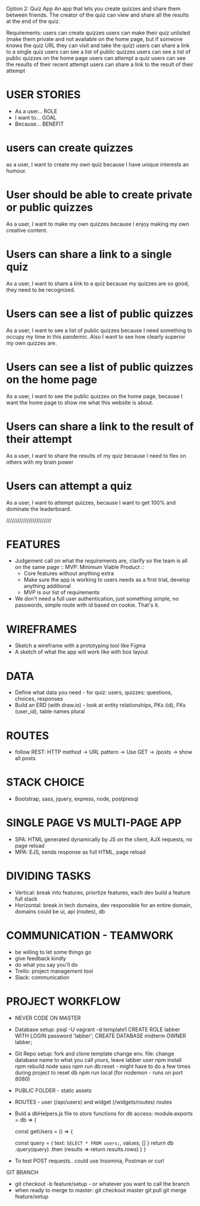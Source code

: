 Option 2: Quiz App
An app that lets you create quizzes and share them between friends. The creator of the quiz can view and share all the results at the end of the quiz.

Requirements:
users can create quizzes
users can make their quiz unlisted (make them private and not available on the home page, but if someone knows the quiz URL they can visit and take the quiz)
users can share a link to a single quiz
users can see a list of public quizzes
users can see a list of public quizzes on the home page
users can attempt a quiz
users can see the results of their recent attempt
users can share a link to the result of their attempt

# USER STORIES
- As a user... ROLE
- I want to... GOAL
- Because... BENEFIT

# users can create quizzes
as a user, I want to create my own quiz because I have unique interests an humour.

# User should be able to create private or public quizzes
As a user, I want to make my own quizzes because I enjoy making my own creative content.

# Users can share a link to a single quiz
As a user, I want to share a link to a quiz because my quizzes are so good, they need to be recognized. 

# Users can see a list of public quizzes
As a user, I want to see a list of public quizzes because I need something to occupy my time in this pandemic. Also I want to see how clearly superior my own quizzes are.

# Users can see a list of public quizzes on the home page
As a user, I want to see the public quizzes on the home page, because I want the home page to show me what this website is about.

# Users can share a link to the result of their attempt
As a user, I want to share the results of my quiz because I need to flex on others with my brain power

# Users can attempt a quiz
As a user, I want to attempt quizzes, because I want to get 100% and dominate the leaderboard.


////////////////////////

# FEATURES
- Judgement call on what the requirements are, clarify so the team is all on the same page
:: MVP: Minimum Viable Product ::
  - Core features without anything extra
  - Make sure the app is working to users needs as a first trial, develop anything additional
  -  MVP is our list of requirements
- We don't need a full user authentication, just something simple, no passwords, simple route with id based on cookie. That's it.

# WIREFRAMES
- Sketch a wireframe with a prototyping tool like Figma
- A sketch of what the app will work like with box layout

# DATA
- Define what data you need -  for quiz: users, quizzes: questions, choices, responses
- Build an ERD (with draw.io) - look at entity relationships, PKs (id), FKs (user_id), table names plural

# ROUTES
- follow REST:
  HTTP method -> URL pattern -> Use
  GET -> /posts -> show all posts

# STACK CHOICE
- Bootstrap, sass, jquery, express, node, postpresql

# SINGLE PAGE VS MULTI-PAGE APP
- SPA: HTML generated dynamically by JS on the client, AJX requests, no page reload
- MPA: EJS, sends response as full HTML, page reload

# DIVIDING TASKS
- Vertical: break into features, priortize features, each dev build a feature full stack
- Horizontal: break in tech domains, dev responsible for an entire domain, domains could be ui, api (routes), db

# COMMUNICATION - TEAMWORK
- be willing to let some things go
- give feedback kindly
- do what you say you'll do
- Trello: project management tool
- Slack: communication

# PROJECT WORKFLOW
- NEVER CODE ON MASTER
- Database setup:
  psql -U vagrant -d template1
  CREATE ROLE labber WITH LOGIN password 'labber';
  CREATE DATABASE midterm OWNER labber;
- Git Repo setup:
  fork and clone template
  change env. file: change database name to what you call yours, leave labber user
  npm install
  npm rebuild node sass
  npm run db:reset - might have to do a few times during project to reset db
  npm run local (for nodemon - runs on port 8080)
- PUBLIC FOLDER - static assets
- ROUTES - user (/api/users) and widget (/widgets/routes) routes
- Buld a dbHelpers.js file to store functions for db access:
module.exports = db => {

  const getUsers = () => {
    
    const query = {
      text: `SELECT * FROM users;`,
      values; []
    }
    return db
    .query(query)
    .then (results => return results.rows)
  }
}
- To test POST requests.. could use Insomnia, Postman or curl

GIT BRANCH
- git checkout -b feature/setup - or whatever you want to call the branch
- when ready to merge to master: 
  git checkout master
  git pull
  git merge feature/setup



